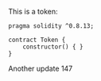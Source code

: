 This is a token: 

```
pragma solidity ^0.8.13;

contract Token {
    constructor() { }
}

```

Another update 147
